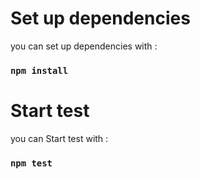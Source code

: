 # Set up dependencies

you can set up dependencies with :

### `npm install`

# Start test

you can Start test with :

### `npm test`